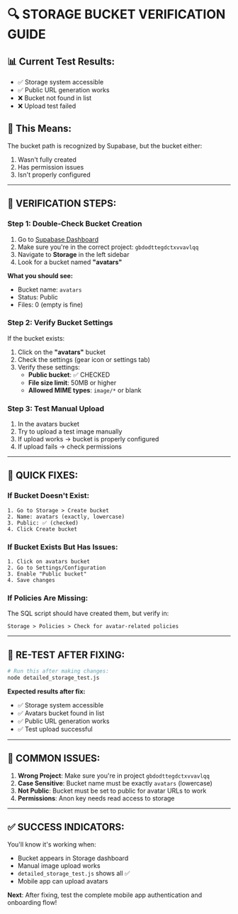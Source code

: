 # 🔍 STORAGE BUCKET VERIFICATION GUIDE

## 📊 **Current Test Results:**
- ✅ Storage system accessible
- ✅ Public URL generation works
- ❌ Bucket not found in list
- ❌ Upload test failed

## 🎯 **This Means:**
The bucket path is recognized by Supabase, but the bucket either:
1. Wasn't fully created
2. Has permission issues
3. Isn't properly configured

---

## 🔧 **VERIFICATION STEPS:**

### **Step 1: Double-Check Bucket Creation**
1. Go to [Supabase Dashboard](https://supabase.com/dashboard)
2. Make sure you're in the correct project: `gbdodttegdctxvvavlqq`
3. Navigate to **Storage** in the left sidebar
4. Look for a bucket named **"avatars"**

**What you should see:**
- Bucket name: `avatars`
- Status: Public
- Files: 0 (empty is fine)

### **Step 2: Verify Bucket Settings**
If the bucket exists:
1. Click on the **"avatars"** bucket
2. Check the settings (gear icon or settings tab)
3. Verify these settings:
   - **Public bucket**: ✅ CHECKED
   - **File size limit**: 50MB or higher
   - **Allowed MIME types**: `image/*` or blank

### **Step 3: Test Manual Upload**
1. In the avatars bucket
2. Try to upload a test image manually
3. If upload works → bucket is properly configured
4. If upload fails → check permissions

---

## 🚀 **QUICK FIXES:**

### **If Bucket Doesn't Exist:**
```
1. Go to Storage > Create bucket
2. Name: avatars (exactly, lowercase)
3. Public: ✅ (checked)
4. Click Create bucket
```

### **If Bucket Exists But Has Issues:**
```
1. Click on avatars bucket
2. Go to Settings/Configuration
3. Enable "Public bucket"
4. Save changes
```

### **If Policies Are Missing:**
The SQL script should have created them, but verify in:
```
Storage > Policies > Check for avatar-related policies
```

---

## 🧪 **RE-TEST AFTER FIXING:**

```bash
# Run this after making changes:
node detailed_storage_test.js
```

**Expected results after fix:**
- ✅ Storage system accessible
- ✅ Avatars bucket found in list
- ✅ Public URL generation works
- ✅ Test upload successful

---

## 📝 **COMMON ISSUES:**

1. **Wrong Project**: Make sure you're in project `gbdodttegdctxvvavlqq`
2. **Case Sensitive**: Bucket name must be exactly `avatars` (lowercase)
3. **Not Public**: Bucket must be set to public for avatar URLs to work
4. **Permissions**: Anon key needs read access to storage

---

## ✅ **SUCCESS INDICATORS:**

You'll know it's working when:
- Bucket appears in Storage dashboard
- Manual image upload works
- `detailed_storage_test.js` shows all ✅
- Mobile app can upload avatars

**Next**: After fixing, test the complete mobile app authentication and onboarding flow!
